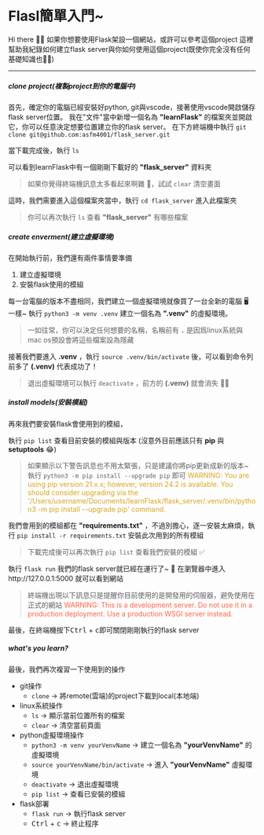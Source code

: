 # Flasl簡單入門~
Hi there 👋🏼 如果你想要使用Flask架設一個網站，或許可以參考這個project
這裡幫助我紀錄如何建立flask server與你如何使用這個project(既使你完全沒有任何基礎知識也👌🏻)

---

##### clone project(複製project到你的電腦中)
首先，確定你的電腦已經安裝好python, git與vscode，接著使用vscode開啟儲存flask server位置。
我在"文件"當中新增一個名為 **"learnFlask"** 的檔案夾並開啟它，你可以任意決定想要位置建立你的flask server。
在下方終端機中執行 `git clone git@github.com:asfm4001/flask_server.git`

當下載完成後，執行 `ls`

可以看到learnFlask中有一個剛剛下載好的 **"flask_server"** 資料夾
> 如果你覺得終端機訊息太多看起來啊雜 🤯，試試 `clear` 清空畫面

這時，我們需要進入這個檔案夾當中，執行 `cd flask_server` 進入此檔案夾
> 你可以再次執行 `ls` 查看 **"flask_server"** 有哪些檔案

##### create enverment(建立虛擬環境)
在開始執行前，我們還有兩件事情要準備
1. 建立虛擬環境
2. 安裝flask使用的模組
   
每一台電腦的版本不盡相同，我們建立一個虛擬環境就像買了一台全新的電腦 🖥️ 一樣~
執行 `python3 -m venv .venv` 建立一個名為 **".venv"** 的虛擬環境。

> 一如往常，你可以決定任何想要的名稱，名稱前有 **`.`** 是因爲linux系統與mac os預設會將這些檔案設為隱藏

接著我們要進入 **.venv** ，執行 `source .venv/bin/activate` 後，可以看到命令列前多了 **(.venv)** 代表成功了！
> 退出虛擬環境可以執行 `deactivate` ，前方的 **(.venv)** 就會消失 😶‍🌫️

##### install models(安裝模組)
再來我們要安裝flask會使用到的模組，

執行 `pip list` 查看目前安裝的模組與版本 (沒意外目前應該只有 **pip** 與 **setuptools** 😂)
> 如果顯示以下警告訊息也不用太緊張，只是建議你將pip更新成新的版本~ 執行 `python3 -m pip install --upgrade pip` 即可
> <span style="color: GoldenRod ;">WARNING: 
> You are using pip version 21.x.x; however, version 24.2 is available.
> You should consider upgrading via the '/Users/username/Documents/learnFlask/flask_server/.venv/bin/python3 -m pip install --upgrade pip' command.</span>


我們會用到的模組都在 **"requirements.txt"** ，不過別擔心，逐一安裝太麻煩，執行 `pip install -r requirements.txt` 安裝此次用到的所有模組
> 下載完成後可以再次執行 `pip list` 查看我們安裝的模組 ✅

執行 `flask run` 我們的flask server就已經在運行了~ 🥳
在瀏覽器中進入http://127.0.0.1:5000 就可以看到網站
> 終端機出現以下訊息只是提醒你目前使用的是開發用的伺服器，避免使用在正式的網站
> <span style="color: Tomato ;">WARNING: This is a development server. Do not use it in a production deployment. Use a production WSGI server instead.</span>

最後，在終端機按下<kbd>Ctrl</kbd> + <kbd>c</kbd>即可關閉剛剛執行的flask server

##### what's you learn?
最後，我們再次複習一下使用到的操作
* git操作
  * `clone` &rarr; 將remote(雲端)的project下載到local(本地端)
* linux系統操作
  * `ls` &rarr; 顯示當前位置所有的檔案
  * `clear` &rarr; 清空當前頁面
* python虛擬環境操作
  * `python3 -m venv yourVenvName` &rarr; 建立一個名為 **"yourVenvName"** 的虛擬環境
  * `source yourVenvName/bin/activate` &rarr; 進入 **"yourVenvName"** 虛擬環境
  * `deactivate` &rarr; 退出虛擬環境
  * `pip list` &rarr; 查看已安裝的模組
* flask部署
  * `flask run` &rarr; 執行flask server
  * <kbd>Ctrl</kbd> + <kbd>c</kbd> &rarr; 終止程序
